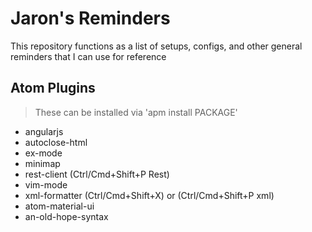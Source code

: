 # Jaron's Reminders

This repository functions as a list of setups, configs, and other general reminders that I can use for reference

## Atom Plugins
> These can be installed via 'apm install PACKAGE'

* angularjs
* autoclose-html
* ex-mode
* minimap
* rest-client (Ctrl/Cmd+Shift+P Rest)
* vim-mode
* xml-formatter (Ctrl/Cmd+Shift+X) or (Ctrl/Cmd+Shift+P xml)
* atom-material-ui
* an-old-hope-syntax
